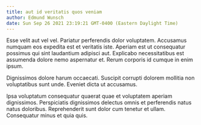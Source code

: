 ```yaml
---
title: aut id veritatis quos veniam
author: Edmund Wunsch
date: Sun Sep 26 2021 23:19:21 GMT-0400 (Eastern Daylight Time)
---
```

Esse velit aut vel vel. Pariatur perferendis dolor voluptatem. Accusamus numquam eos expedita est et veritatis iste. Aperiam est ut consequatur possimus qui sint laudantium adipisci aut. Explicabo necessitatibus est assumenda dolore nemo aspernatur et. Rerum corporis id cumque in enim ipsum.

 Dignissimos dolore harum occaecati. Suscipit corrupti dolorem mollitia non voluptatibus sunt unde. Eveniet dicta ut accusamus.

 Ipsa voluptatum consequatur quaerat quae et voluptatem aperiam dignissimos. Perspiciatis dignissimos delectus omnis et perferendis natus natus doloribus. Reprehenderit sunt dolor cum tenetur et ullam. Consequatur minus et quia quis.